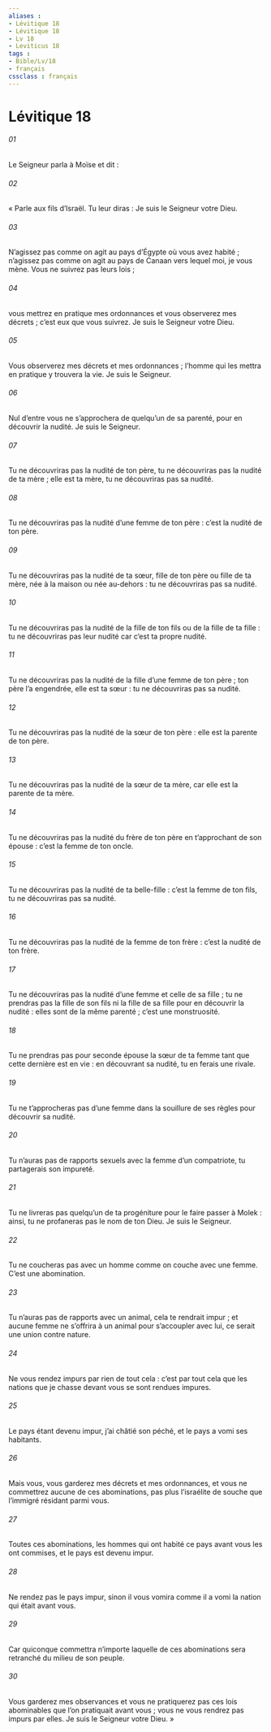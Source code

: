 ```yaml
---
aliases : 
- Lévitique 18
- Lévitique 18
- Lv 18
- Leviticus 18
tags : 
- Bible/Lv/18
- français
cssclass : français
---
```


# Lévitique 18

###### 01
Le Seigneur parla à Moïse et dit :
###### 02
« Parle aux fils d’Israël. Tu leur diras : Je suis le Seigneur votre Dieu.
###### 03
N’agissez pas comme on agit au pays d’Égypte où vous avez habité ; n’agissez pas comme on agit au pays de Canaan vers lequel moi, je vous mène. Vous ne suivrez pas leurs lois ;
###### 04
vous mettrez en pratique mes ordonnances et vous observerez mes décrets ; c’est eux que vous suivrez. Je suis le Seigneur votre Dieu.
###### 05
Vous observerez mes décrets et mes ordonnances ; l’homme qui les mettra en pratique y trouvera la vie. Je suis le Seigneur.
###### 06
Nul d’entre vous ne s’approchera de quelqu’un de sa parenté, pour en découvrir la nudité. Je suis le Seigneur.
###### 07
Tu ne découvriras pas la nudité de ton père, tu ne découvriras pas la nudité de ta mère ; elle est ta mère, tu ne découvriras pas sa nudité.
###### 08
Tu ne découvriras pas la nudité d’une femme de ton père : c’est la nudité de ton père.
###### 09
Tu ne découvriras pas la nudité de ta sœur, fille de ton père ou fille de ta mère, née à la maison ou née au-dehors : tu ne découvriras pas sa nudité.
###### 10
Tu ne découvriras pas la nudité de la fille de ton fils ou de la fille de ta fille : tu ne découvriras pas leur nudité car c’est ta propre nudité.
###### 11
Tu ne découvriras pas la nudité de la fille d’une femme de ton père ; ton père l’a engendrée, elle est ta sœur : tu ne découvriras pas sa nudité.
###### 12
Tu ne découvriras pas la nudité de la sœur de ton père : elle est la parente de ton père.
###### 13
Tu ne découvriras pas la nudité de la sœur de ta mère, car elle est la parente de ta mère.
###### 14
Tu ne découvriras pas la nudité du frère de ton père en t’approchant de son épouse : c’est la femme de ton oncle.
###### 15
Tu ne découvriras pas la nudité de ta belle-fille : c’est la femme de ton fils, tu ne découvriras pas sa nudité.
###### 16
Tu ne découvriras pas la nudité de la femme de ton frère : c’est la nudité de ton frère.
###### 17
Tu ne découvriras pas la nudité d’une femme et celle de sa fille ; tu ne prendras pas la fille de son fils ni la fille de sa fille pour en découvrir la nudité : elles sont de la même parenté ; c’est une monstruosité.
###### 18
Tu ne prendras pas pour seconde épouse la sœur de ta femme tant que cette dernière est en vie : en découvrant sa nudité, tu en ferais une rivale.
###### 19
Tu ne t’approcheras pas d’une femme dans la souillure de ses règles pour découvrir sa nudité.
###### 20
Tu n’auras pas de rapports sexuels avec la femme d’un compatriote, tu partagerais son impureté.
###### 21
Tu ne livreras pas quelqu’un de ta progéniture pour le faire passer à Molek : ainsi, tu ne profaneras pas le nom de ton Dieu. Je suis le Seigneur.
###### 22
Tu ne coucheras pas avec un homme comme on couche avec une femme. C’est une abomination.
###### 23
Tu n’auras pas de rapports avec un animal, cela te rendrait impur ; et aucune femme ne s’offrira à un animal pour s’accoupler avec lui, ce serait une union contre nature.
###### 24
Ne vous rendez impurs par rien de tout cela : c’est par tout cela que les nations que je chasse devant vous se sont rendues impures.
###### 25
Le pays étant devenu impur, j’ai châtié son péché, et le pays a vomi ses habitants.
###### 26
Mais vous, vous garderez mes décrets et mes ordonnances, et vous ne commettrez aucune de ces abominations, pas plus l’israélite de souche que l’immigré résidant parmi vous.
###### 27
Toutes ces abominations, les hommes qui ont habité ce pays avant vous les ont commises, et le pays est devenu impur.
###### 28
Ne rendez pas le pays impur, sinon il vous vomira comme il a vomi la nation qui était avant vous.
###### 29
Car quiconque commettra n’importe laquelle de ces abominations sera retranché du milieu de son peuple.
###### 30
Vous garderez mes observances et vous ne pratiquerez pas ces lois abominables que l’on pratiquait avant vous ; vous ne vous rendrez pas impurs par elles. Je suis le Seigneur votre Dieu. »
